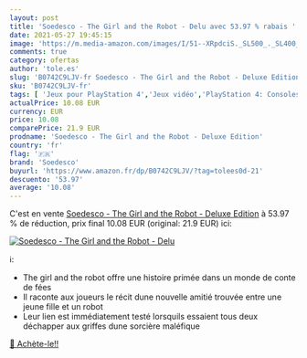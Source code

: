 ```yaml
---
layout: post
title: 'Soedesco - The Girl and the Robot - Delu avec 53.97 % rabais '
date: 2021-05-27 19:45:15
image: 'https://m.media-amazon.com/images/I/51--XRpdciS._SL500_._SL400_.jpg'
comments: true
category: ofertas
author: 'tole.es'
slug: 'B0742C9LJV-fr Soedesco - The Girl and the Robot - Deluxe Edition'
sku: 'B0742C9LJV-fr'
tags: [ 'Jeux pour PlayStation 4','Jeux vidéo','PlayStation 4: Consoles, jeux et accessoires','soedesco', ]
actualPrice: 10.08 EUR
currency: EUR
price: 10.08
comparePrice: 21.9 EUR
prodname: 'Soedesco - The Girl and the Robot - Deluxe Edition'
country: 'fr'
flag: '🇫🇷'
brand: 'Soedesco'
buyurl: 'https://www.amazon.fr/dp/B0742C9LJV/?tag=tolees0d-21'
descuento: '53.97'
average: '10.08'
---
```


C'est en vente [Soedesco - The Girl and the Robot - Deluxe Edition](https://www.amazon.fr/dp/B0742C9LJV/?tag=tolees0d-21)  à  53.97 % de réduction, prix final  10.08 EUR (original: 21.9 EUR) ici:

[![Soedesco - The Girl and the Robot - Delu](https://m.media-amazon.com/images/I/51--XRpdciS._SL500_._SL400_.jpg)](https://www.amazon.fr/dp/B0742C9LJV/?tag=tolees0d-21)

ℹ️:

- The girl and the robot offre une histoire primée dans un monde de conte de fées
- Il raconte aux joueurs le récit dune nouvelle amitié trouvée entre une jeune fille et un robot
- Leur lien est immédiatement testé lorsquils essaient tous deux déchapper aux griffes dune sorcière maléfique

[🛒 Achète-le!!](https://www.amazon.fr/dp/B0742C9LJV/?tag=tolees0d-21)

